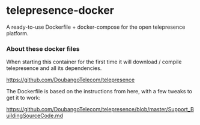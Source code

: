 # telepresence-docker
A ready-to-use Dockerfile + docker-compose for the open telepresence platform.

### About these docker files

When starting this container for the first time it will download / compile telepresence and all its dependencies.

https://github.com/DoubangoTelecom/telepresence

The Dockerfile is based on the instructions from here, with a few tweaks to get it to work:

https://github.com/DoubangoTelecom/telepresence/blob/master/Support_BuildingSourceCode.md
